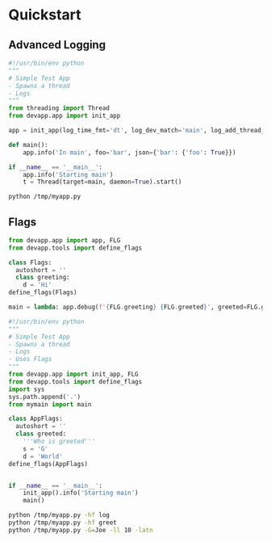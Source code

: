 # Quickstart

## Advanced Logging

```python lp mode=make_file fn=/tmp/myapp.py fmt=mk_console
#!/usr/bin/env python
"""
# Simple Test App
- Spawns a thread
- Logs
"""
from threading import Thread
from devapp.app import init_app

app = init_app(log_time_fmt='dt', log_dev_match='main', log_add_thread_name=True)

def main():
    app.info('In main', foo='bar', json={'bar': {'foo': True}})

if __name__ == '__main__':
    app.info('Starting main')
    t = Thread(target=main, daemon=True).start()


```

```bash lp fmt=xt_flat session=quickstart
python /tmp/myapp.py
```

## Flags

```python lp mode=make_file fn=/tmp/mymain.py fmt=mk_console
from devapp.app import app, FLG
from devapp.tools import define_flags

class Flags:
  autoshort = ''
  class greeting:
    d = 'Hi'
define_flags(Flags)

main = lambda: app.debug(f'{FLG.greeting} {FLG.greeted}', greeted=FLG.greeted)


```

```python lp mode=make_file fn=/tmp/myapp.py fmt=mk_console
#!/usr/bin/env python
"""
# Simple Test App
- Spawns a thread
- Logs
- Uses Flags
"""
from devapp.app import init_app, FLG
from devapp.tools import define_flags
import sys
sys.path.append('.')
from mymain import main 

class AppFlags:
  autoshort = ''
  class greeted:
    '''Who is greeted'''
    s = 'G'
    d = 'World'
define_flags(AppFlags)


if __name__ == '__main__':
    init_app().info('Starting main')
    main()
```

```bash lp fmt=xt_flat session=quickstart
python /tmp/myapp.py -hf log
python /tmp/myapp.py -hf greet
python /tmp/myapp.py -G=Joe -ll 10 -latn
```



